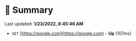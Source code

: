 # 📖 Summary
Last updated: **1/23/2022, 8:45:46 AM**

- `GET` [https://google.com](https://google.com) - **Up** (107ms)
